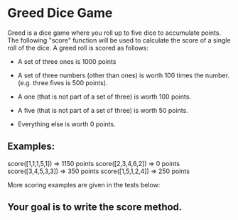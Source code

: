 # Greed Dice Game
Greed is a dice game where you roll up to five dice to accumulate
points.  The following "score" function will be used to calculate the
score of a single roll of the dice.
A greed roll is scored as follows:

* A set of three ones is 1000 points

* A set of three numbers (other than ones) is worth 100 times the
  number. (e.g. three fives is 500 points).
* A one (that is not part of a set of three) is worth 100 points.

* A five (that is not part of a set of three) is worth 50 points.

* Everything else is worth 0 points.


## Examples:

 score([1,1,1,5,1]) => 1150 points
 score([2,3,4,6,2]) => 0 points
 score([3,4,5,3,3]) => 350 points
 score([1,5,1,2,4]) => 250 points

More scoring examples are given in the tests below:

## Your goal is to write the score method.